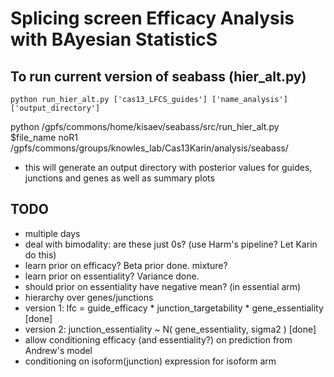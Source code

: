 # Splicing screen Efficacy Analysis with BAyesian StatisticS

## To run current version of seabass (hier_alt.py)
```python run_hier_alt.py ['cas13_LFCS_guides'] ['name_analysis'] ['output_directory']```

python /gpfs/commons/home/kisaev/seabass/src/run_hier_alt.py $file_name noR1 /gpfs/commons/groups/knowles_lab/Cas13Karin/analysis/seabass/

- this will generate an output directory with posterior values for guides, junctions and genes as well as summary plots 

## TODO
- multiple days
- deal with bimodality: are these just 0s? (use Harm's pipeline? Let Karin do this)
- learn prior on efficacy? Beta prior done. mixture?
- learn prior on essentiality? Variance done. 
- should prior on essentiality have negative mean? (in essential arm) 
- hierarchy over genes/junctions
- version 1: lfc = guide_efficacy * junction_targetability * gene_essentiality [done]
- version 2: junction_essentiality ~ N( gene_essentiality, sigma2 ) [done]
- allow conditioning efficacy (and essentiality?) on prediction from Andrew's model
- conditioning on isoform(junction) expression for isoform arm
